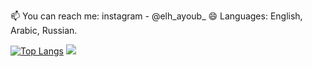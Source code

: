 📫 You can reach me: instagram - @elh_ayoub_
😄 Languages: English, Arabic, Russian.

[![Top Langs](https://github-readme-stats.vercel.app/api/top-langs/?username=Elh-Ayoub&langs_count=8&layout=compact)](https://github.com/Elh-Ayoub)
<img src="https://github-readme-stats.vercel.app/api?username=Elh-Ayoub&&show_icons=true&title_color=00A4CCFF&icon_color=00A4CCFF&text_color=ADEFD1FF&bg_color=00203FFF">
